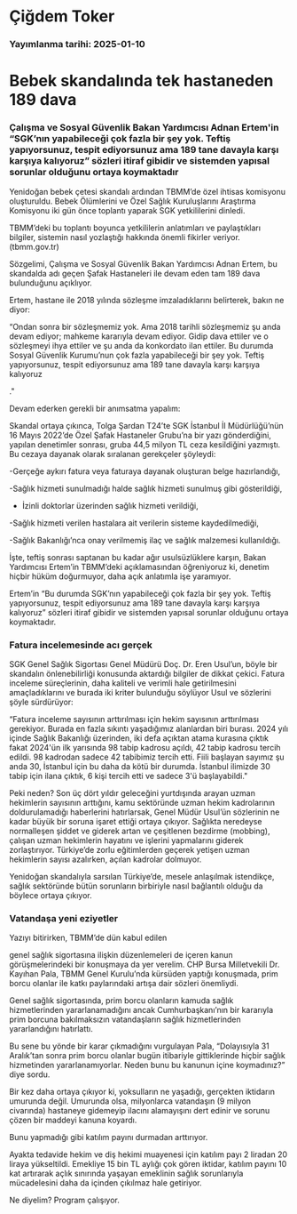 # Çiğdem Toker

### Yayımlanma tarihi: 2025-01-10

# Bebek skandalında tek hastaneden 189 dava


### Çalışma ve Sosyal Güvenlik Bakan Yardımcısı Adnan Ertem'in “SGK’nın yapabileceği çok fazla bir şey yok. Teftiş yapıyorsunuz, tespit ediyorsunuz ama 189 tane davayla karşı karşıya kalıyoruz” sözleri itiraf gibidir ve sistemden yapısal sorunlar olduğunu ortaya koymaktadır

Yenidoğan bebek çetesi skandalı ardından TBMM’de özel ihtisas komisyonu oluşturuldu. Bebek Ölümlerini ve Özel Sağlık Kuruluşlarını Araştırma Komisyonu iki gün önce toplantı yaparak SGK yetkililerini dinledi.

TBMM’deki bu toplantı boyunca yetkililerin anlatımları ve paylaştıkları bilgiler, sistemin nasıl yozlaştığı hakkında önemli fikirler veriyor. (tbmm.gov.tr)

Sözgelimi, Çalışma ve Sosyal Güvenlik Bakan Yardımcısı Adnan Ertem, bu skandalda adı geçen Şafak Hastaneleri ile devam eden tam 189 dava bulunduğunu açıklıyor.

Ertem, hastane ile 2018 yılında sözleşme imzaladıklarını belirterek, bakın ne diyor:

“Ondan sonra bir sözleşmemiz yok. Ama 2018 tarihli sözleşmemiz şu anda devam ediyor; mahkeme kararıyla devam ediyor. Gidip dava ettiler ve o sözleşmeyi ihya ettiler ve şu anda da konkordato ilan ettiler. Bu durumda Sosyal Güvenlik Kurumu’nun çok fazla yapabileceği bir şey yok. Teftiş yapıyorsunuz, tespit ediyorsunuz ama 189 tane davayla karşı karşıya kalıyoruz

."

Devam ederken gerekli bir anımsatma yapalım:

Skandal ortaya çıkınca, Tolga Şardan T24’te SGK İstanbul İl Müdürlüğü’nün 16 Mayıs 2022’de Özel Şafak Hastaneler Grubu’na bir yazı gönderdiğini, yapılan denetimler sonrası, gruba 44,5 milyon TL ceza kesildiğini yazmıştı. Bu cezaya dayanak olarak sıralanan gerekçeler şöyleydi:

-Gerçeğe aykırı fatura veya faturaya dayanak oluşturan belge hazırlandığı,

-Sağlık hizmeti sunulmadığı halde sağlık hizmeti sunulmuş gibi gösterildiği,

- İzinli doktorlar üzerinden sağlık hizmeti verildiği,

-Sağlık hizmeti verilen hastalara ait verilerin sisteme kaydedilmediği,

-Sağlık Bakanlığı’nca onay verilmemiş ilaç ve sağlık malzemesi kullanıldığı.

İşte, teftiş sonrası saptanan bu kadar ağır usulsüzlüklere karşın, Bakan Yardımcısı Ertem’in TBMM’deki açıklamasından öğreniyoruz ki, denetim hiçbir hüküm doğurmuyor, daha açık anlatımla işe yaramıyor.

Ertem’in “Bu durumda SGK’nın yapabileceği çok fazla bir şey yok. Teftiş yapıyorsunuz, tespit ediyorsunuz ama 189 tane davayla karşı karşıya kalıyoruz” sözleri itiraf gibidir ve sistemden yapısal sorunlar olduğunu ortaya koymaktadır.


### Fatura incelemesinde acı gerçek

SGK Genel Sağlık Sigortası Genel Müdürü Doç. Dr. Eren Usul’un, böyle bir skandalın önlenebilirliği konusunda aktardığı bilgiler de dikkat çekici. Fatura inceleme süreçlerinin, daha kaliteli ve verimli hale getirilmesini amaçladıklarını ve burada iki kriter bulunduğu söylüyor Usul ve sözlerini şöyle sürdürüyor:

“Fatura inceleme sayısının arttırılması için hekim sayısının arttırılması gerekiyor. Burada en fazla sıkıntı yaşadığımız alanlardan biri burası. 2024 yılı içinde Sağlık Bakanlığı üzerinden, iki defa açıktan atama kurasına çıktık fakat 2024'ün ilk yarısında 98 tabip kadrosu açıldı, 42 tabip kadrosu tercih edildi. 98 kadrodan sadece 42 tabibimiz tercih etti. Fiili başlayan sayımız şu anda 30, İstanbul için bu daha da kötü bir durumda. İstanbul ilimizde 30 tabip için ilana çıktık, 6 kişi tercih etti ve sadece 3'ü başlayabildi."

Peki neden? Son üç dört yıldır geleceğini yurtdışında arayan uzman hekimlerin sayısının arttığını, kamu sektöründe uzman hekim kadrolarının doldurulamadığı haberlerini hatırlarsak, Genel Müdür Usul’ün sözlerinin ne kadar büyük bir soruna işaret ettiği ortaya çıkıyor. Sağlıkta neredeyse normalleşen şiddet ve giderek artan ve çeşitlenen bezdirme (mobbing), çalışan uzman hekimlerin hayatını ve işlerini yapmalarını giderek zorlaştırıyor. Türkiye’de zorlu eğitimlerden geçerek yetişen uzman hekimlerin sayısı azalırken, açılan kadrolar dolmuyor.

Yenidoğan skandalıyla sarsılan Türkiye’de, mesele anlaşılmak istendikçe, sağlık sektöründe bütün sorunların birbiriyle nasıl bağlantılı olduğu da böylece ortaya çıkıyor.


### Vatandaşa yeni eziyetler

Yazıyı bitirirken, TBMM’de dün kabul edilen

genel sağlık sigortasına ilişkin düzenlemeleri de içeren kanun görüşmelerindeki bir konuşmaya da yer verelim. CHP Bursa Milletvekili Dr. Kayıhan Pala, TBMM Genel Kurulu’nda kürsüden yaptığı konuşmada, prim borcu olanlar ile katkı paylarındaki artışa dair sözleri önemliydi.

Genel sağlık sigortasında, prim borcu olanların kamuda sağlık hizmetlerinden yararlanamadığını ancak Cumhurbaşkanı’nın bir kararıyla prim borcuna bakılmaksızın vatandaşların sağlık hizmetlerinden yararlandığını hatırlattı.

Bu sene bu yönde bir karar çıkmadığını vurgulayan Pala, “Dolayısıyla 31 Aralık’tan sonra prim borcu olanlar bugün itibariyle gittiklerinde hiçbir sağlık hizmetinden yararlanamıyorlar. Neden bunu bu kanunun içine koymadınız?” diye sordu.

Bir kez daha ortaya çıkıyor ki, yoksulların ne yaşadığı, gerçekten iktidarın umurunda değil. Umurunda olsa, milyonlarca vatandaşın (9 milyon civarında) hastaneye gidemeyip ilacını alamayışını dert edinir ve sorunu çözen bir maddeyi kanuna koyardı.

Bunu yapmadığı gibi katılım payını durmadan arttırıyor.

Ayakta tedavide hekim ve diş hekimi muayenesi için katılım payı 2 liradan 20 liraya yükseltildi. Emekliye 15 bin TL aylığı çok gören iktidar, katılım payını 10 kat artırarak açlık sınırında yaşayan emeklinin sağlık sorunlarıyla mücadelesini daha da içinden çıkılmaz hale getiriyor.

Ne diyelim? Program çalışıyor.

